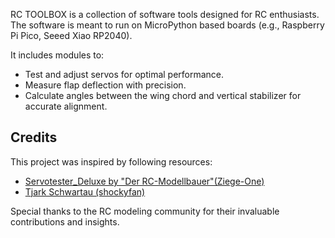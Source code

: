RC TOOLBOX is a collection of software tools designed for RC enthusiasts. The software is meant to run on MicroPython based boards (e.g., Raspberry Pi Pico, Seeed Xiao RP2040).

It includes modules to:

- Test and adjust servos for optimal performance.
- Measure flap deflection with precision.
- Calculate angles between the wing chord and vertical stabilizer for accurate alignment.

## Credits

This project was inspired by following resources:

- [Servotester_Deluxe by "Der RC-Modellbauer"(Ziege-One)](https://github.com/Ziege-One/Servotester_Deluxe)
- [Tjark Schwartau (shockyfan)](https://github.com/shockyfan/Servotester_Deluxe)

Special thanks to the RC modeling community for their invaluable contributions and insights.
